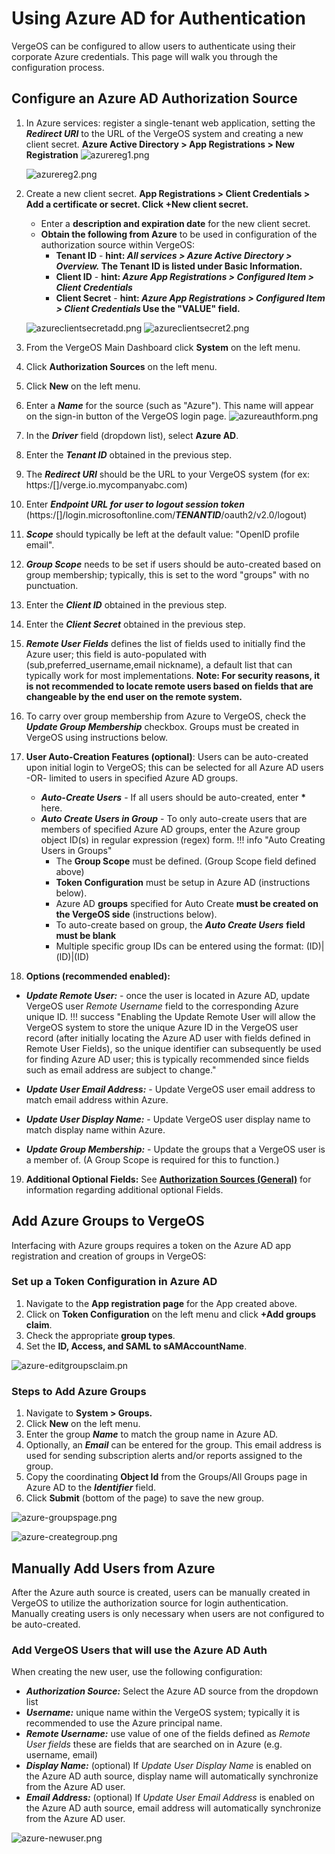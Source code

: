 
# Using Azure AD for Authentication

VergeOS can be configured to allow users to authenticate using their corporate Azure credentials. This page will walk you through the configuration process.

## Configure an Azure AD Authorization Source

1. In Azure services: register a single-tenant web application, setting the ***Redirect URI*** to the URL of the VergeOS system and creating a new client secret. **Azure Active Directory > App Registrations > New Registration**
    ![azurereg1.png](/product-guide/screenshots/azurereg1.png)

    ![azurereg2.png](/product-guide/screenshots/azurereg2.png)

2. Create a new client secret. **App Registrations > Client Credentials > Add a certificate or secret. Click +New client secret.**
   - Enter a **description and expiration date** for the new client secret.
   - **Obtain the following from Azure** to be used in configuration of the authorization source within VergeOS:
       - **Tenant ID** - **hint: *All services > Azure Active Directory > Overview.* The Tenant ID is listed under Basic Information.**
       - **Client ID** - **hint: *Azure App Registrations > Configured Item > Client Credentials***
       - **Client Secret** - **hint: *Azure App Registrations > Configured Item > Client Credentials* Use the "VALUE" field.**

    ![azureclientsecretadd.png](/product-guide/screenshots/azureclientsecretadd.png)
    ![azureclientsecret2.png](/product-guide/screenshots/azureclientsecret2.png)

3. From the VergeOS Main Dashboard click **System** on the left menu.
4. Click **Authorization Sources** on the left menu.
5. Click **New** on the left menu.
6. Enter a ***Name*** for the source (such as "Azure"). This name will appear on the sign-in button of the VergeOS login page.
    ![azureauthform.png](/product-guide/screenshots/azureauthform.png)

7. In the ***Driver*** field (dropdown list), select **Azure AD**.
8. Enter the ***Tenant ID*** obtained in the previous step.
9. The ***Redirect URI*** should be the URL to your VergeOS system
(for ex: https:/[]/verge.io.mycompanyabc.com)
10. Enter ***Endpoint URL for user to logout session token***
(https:/[]/login.microsoftonline.com/***TENANTID***/oauth2/v2.0/logout)
11. ***Scope*** should typically be left at the default value: "OpenID profile email".
12. ***Group Scope*** needs to be set if users should be auto-created based on group membership; typically, this is set to the word "groups" with no punctuation.
13. Enter the ***Client ID*** obtained in the previous step.
14. Enter the ***Client Secret*** obtained in the previous step.
15. ***Remote User Fields*** defines the list of fields used to initially find the Azure user; this field is auto-populated with (sub,preferred_username,email nickname), a default list that can typically work for most implementations. **Note: For security reasons, it is not recommended to locate remote users based on fields that are changeable by the end user on the remote system.**
16. To carry over group membership from Azure to VergeOS, check the ***Update Group Membership*** checkbox. Groups must be created in VergeOS using instructions below.
17. **User Auto-Creation Features (optional)**: Users can be auto-created upon initial login to VergeOS; this can be selected for all Azure AD users -OR- limited to users in specified Azure AD groups.
    - ***Auto-Create Users*** - If all users should be auto-created, enter **\*** here.
    - ***Auto Create Users in Group*** - To only auto-create users that are members of specified Azure AD groups, enter the Azure group object ID(s) in regular expression (regex) form.
!!! info "Auto Creating Users in Groups"
      - The **Group Scope** must be defined. (Group Scope field defined above)
      - **Token Configuration** must be setup in Azure AD (instructions below).
      - Azure AD **groups** specified for Auto Create **must be created on the VergeOS side** (instructions below).
      - To auto-create based on group, the ***Auto Create Users*** **field must be blank**
      - Multiple specific group IDs can be entered using the format: (ID)|(ID)|(ID) 

18. **Options (recommended enabled):**

- ***Update Remote User:*** - once the user is located in Azure AD, update VergeOS user *Remote Username* field to the corresponding Azure unique ID.
!!! success "Enabling the Update Remote User will allow the VergeOS system to store the unique Azure ID in the VergeOS user record (after initially locating the Azure AD user with fields defined in Remote User Fields), so the unique identifier can subsequently be used for finding Azure AD user; this is typically recommended since fields such as email address are subject to change."

- ***Update User Email Address:*** - Update VergeOS user email address to match email address within Azure.
- ***Update User Display Name:*** - Update VergeOS user display name to match display name within Azure.
- ***Update Group Membership:*** - Update the groups that a VergeOS user is a member of. (A Group Scope is required for this to function.)

19. **Additional Optional Fields:**  See [**Authorization Sources (General)**](/product-guide/auth/auth-sources-general) for information regarding additional optional Fields.

## Add Azure Groups to VergeOS

Interfacing with Azure groups requires a token on the Azure AD app registration and creation of groups in VergeOS:

### Set up a Token Configuration in Azure AD

1. Navigate to the **App registration page** for the App created above.
2. Click on **Token Configuration** on the left menu and click **+Add groups claim**.
3. Check the appropriate **group types**.
4. Set the **ID, Access, and SAML to sAMAccountName**.

![azure-editgroupsclaim.pn](/product-guide/screenshots/azure-editgroupsclaim.png)

### Steps to Add Azure Groups

1. Navigate to **System > Groups.**
2. Click **New** on the left menu.
3. Enter the group ***Name*** to match the group name in Azure AD.
4. Optionally, an ***Email*** can be entered for the group. This email address is used for sending subscription alerts and/or reports assigned to the group.
5. Copy the coordinating **Object Id** from the Groups/All Groups page in Azure AD to the ***Identifier*** field.
6. Click **Submit** (bottom of the page) to save the new group.

![azure-groupspage.png](/product-guide/screenshots/azure-groupspage.png)

![azure-creategroup.png](/product-guide/screenshots/azure-creategroup.png)

## Manually Add Users from Azure

After the Azure auth source is created, users can be manually created in VergeOS to utilize the authorization source for login authentication. Manually creating users is only necessary when users are not configured to be auto-created.

### Add VergeOS Users that will use the Azure AD Auth

When creating the new user, use the following configuration:

- ***Authorization Source:*** Select the Azure AD source from the dropdown list
- ***Username:*** unique name within the VergeOS system; typically it is recommended to use the Azure principal name.
- ***Remote Username:*** use value of one of the fields defined as *Remote User fields* these are fields that are searched on in Azure (e.g. username, email)
- ***Display Name:*** (optional) If *Update User Display Name* is enabled on the Azure AD auth source, display name will automatically synchronize from the Azure AD user.
- ***Email Address:*** (optional) If *Update User Email Address* is enabled on the Azure AD auth source, email address will automatically synchronize from the Azure AD user.

![azure-newuser.png](/product-guide/screenshots/azure-newuser.png)